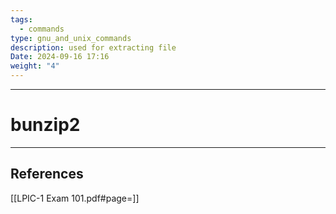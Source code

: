 ```yaml
---
tags:
  - commands
type: gnu_and_unix_commands
description: used for extracting file
Date: 2024-09-16 17:16
weight: "4"
---
```


___
# bunzip2



___
## References
[[LPIC-1 Exam 101.pdf#page=]]